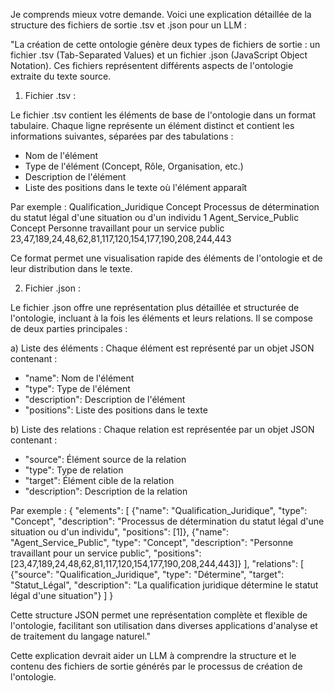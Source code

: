 Je comprends mieux votre demande. Voici une explication détaillée de la structure des fichiers de sortie .tsv et .json pour un LLM :

"La création de cette ontologie génère deux types de fichiers de sortie : un fichier .tsv (Tab-Separated Values) et un fichier .json (JavaScript Object Notation). Ces fichiers représentent différents aspects de l'ontologie extraite du texte source.

1. Fichier .tsv :

Le fichier .tsv contient les éléments de base de l'ontologie dans un format tabulaire. Chaque ligne représente un élément distinct et contient les informations suivantes, séparées par des tabulations :

- Nom de l'élément
- Type de l'élément (Concept, Rôle, Organisation, etc.)
- Description de l'élément
- Liste des positions dans le texte où l'élément apparaît

Par exemple :
Qualification_Juridique    Concept    Processus de détermination du statut légal d'une situation ou d'un individu    1
Agent_Service_Public    Concept    Personne travaillant pour un service public    23,47,189,24,48,62,81,117,120,154,177,190,208,244,443

Ce format permet une visualisation rapide des éléments de l'ontologie et de leur distribution dans le texte.

2. Fichier .json :

Le fichier .json offre une représentation plus détaillée et structurée de l'ontologie, incluant à la fois les éléments et leurs relations. Il se compose de deux parties principales :

a) Liste des éléments :
Chaque élément est représenté par un objet JSON contenant :
- "name": Nom de l'élément
- "type": Type de l'élément
- "description": Description de l'élément
- "positions": Liste des positions dans le texte

b) Liste des relations :
Chaque relation est représentée par un objet JSON contenant :
- "source": Élément source de la relation
- "type": Type de relation
- "target": Élément cible de la relation
- "description": Description de la relation

Par exemple :
{
  "elements": [
    {"name": "Qualification_Juridique", "type": "Concept", "description": "Processus de détermination du statut légal d'une situation ou d'un individu", "positions": [1]},
    {"name": "Agent_Service_Public", "type": "Concept", "description": "Personne travaillant pour un service public", "positions": [23,47,189,24,48,62,81,117,120,154,177,190,208,244,443]}
  ],
  "relations": [
    {"source": "Qualification_Juridique", "type": "Détermine", "target": "Statut_Légal", "description": "La qualification juridique détermine le statut légal d'une situation"}
  ]
}

Cette structure JSON permet une représentation complète et flexible de l'ontologie, facilitant son utilisation dans diverses applications d'analyse et de traitement du langage naturel."

Cette explication devrait aider un LLM à comprendre la structure et le contenu des fichiers de sortie générés par le processus de création de l'ontologie.